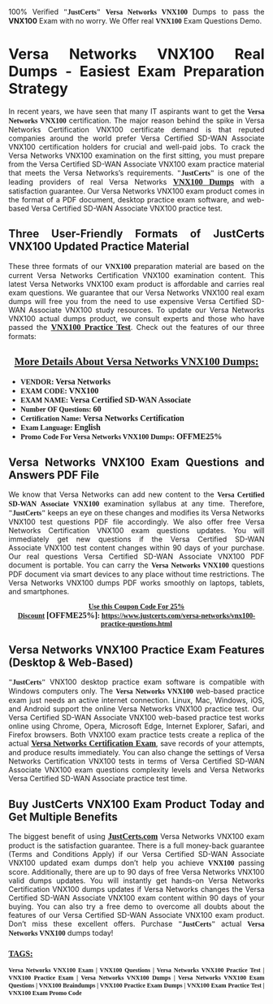 <p style="text-align: justify;">100% Verified <span style="font-size:14px;"><span style="font-family:Georgia,serif;"><strong>"JustCerts"</strong></span></span> <span style="font-family:Georgia,serif;"><strong>Versa Networks VNX100</strong></span> Dumps to pass the <strong>VNX100</strong> Exam with no worry. We Offer real <span style="font-family:Georgia,serif;"><strong>VNX100</strong></span> Exam Questions Demo.</p>

<h1 style="text-align: justify;"><strong>Versa Networks VNX100 Real Dumps - Easiest Exam Preparation Strategy</strong></h1>

<p style="text-align: justify;">In recent years, we have seen that many IT aspirants want to get the <span style="font-family:Georgia,serif;"><strong>Versa Networks VNX100</strong></span> certification. The major reason behind the spike in Versa Networks Certification VNX100 certificate demand is that reputed companies around the world prefer Versa Certified SD-WAN Associate VNX100 certification holders for crucial and well-paid jobs. To crack the Versa Networks VNX100 examination on the first sitting, you must prepare from the Versa Certified SD-WAN Associate VNX100 exam practice material that meets the Versa Networks’s requirements. <span style="font-size:14px;"><span style="font-family:Georgia,serif;"><strong>"JustCerts"</strong></span></span> is one of the leading providers of real Versa Networks <a href="https://www.justcerts.com/versa-networks/vnx100-practice-questions.html"><span style="font-size:16px;"><u><span style="font-family:Georgia,serif;"><strong>VNX100 Dumps</strong></span></u></span></a> with a satisfaction guarantee. Our Versa Networks VNX100 exam product comes in the format of a PDF document, desktop practice exam software, and web-based Versa Certified SD-WAN Associate VNX100 practice test.</p>

<h2 style="text-align: justify;"><strong>Three User-Friendly Formats of JustCerts VNX100 Updated Practice Material</strong></h2>

<p style="text-align: justify;">These three formats of our <span style="font-family:Georgia,serif;"><strong>VNX100 </strong></span> preparation material are based on the current Versa Networks Certification VNX100 examination content. This latest Versa Networks VNX100 exam product is affordable and carries real exam questions. We guarantee that our Versa Networks VNX100 real exam dumps will free you from the need to use expensive Versa Certified SD-WAN Associate VNX100 study resources. To update our Versa Networks VNX100 actual dumps product, we consult experts and those who have passed the <a href="https://www.justcerts.com/versa-networks/vnx100-practice-questions.html"><u><span style="font-size:16px;"><span style="font-family:Georgia,serif;"><strong>VNX100 Practice Test</strong></span></span></u></a>. Check out the features of our three formats:</p>

<h2 style="text-align: center;"><u><strong><span style="font-family:Georgia,serif;">More Details About Versa Networks VNX100 Dumps:</span></strong></u></h2>

<ul>
	<li style="text-align: justify;"><span style="font-size:14px;"><span style="font-family:Georgia,serif;"><strong>VENDOR: </strong></span></span><span style="font-size:16px;"><span style="font-family:Georgia,serif;"><strong>Versa Networks</strong></span></span></li>
	<li style="text-align: justify;"><span style="font-size:14px;"><span style="font-family:Georgia,serif;"><strong>EXAM CODE: </strong></span></span><span style="font-size:16px;"><span style="font-family:Georgia,serif;"><strong>VNX100</strong></span></span></li>
	<li style="text-align: justify;"><span style="font-size:14px;"><span style="font-family:Georgia,serif;"><strong>EXAM NAME: </strong></span></span><span style="font-size:16px;"><span style="font-family:Georgia,serif;"><strong>Versa Certified SD-WAN Associate</strong></span></span></li>
	<li style="text-align: justify;"><span style="font-size:14px;"><span style="font-family:Georgia,serif;"><strong>Number OF Questions: </strong></span></span><span style="font-size:16px;"><span style="font-family:Georgia,serif;"><strong>60</strong></span></span></li>
	<li style="text-align: justify;"><span style="font-size:14px;"><span style="font-family:Georgia,serif;"><strong>Certification Name: </strong></span></span><span style="font-size:16px;"><span style="font-family:Georgia,serif;"><strong>Versa Networks Certification</strong></span></span></li>
	<li style="text-align: justify;"><span style="font-size:14px;"><span style="font-family:Georgia,serif;"><strong>Exam Language: </strong></span></span><span style="font-size:16px;"><span style="font-family:Georgia,serif;"><strong>English</strong></span></span></li>
	<li style="text-align: justify;"><span style="font-size:14px;"><span style="font-family:Georgia,serif;"><strong>Promo Code For Versa Networks VNX100 Dumps: </strong></span></span><span style="font-size:16px;"><span style="font-family:Georgia,serif;"><strong>OFFME25%</strong></span></span></li>
</ul>

<h2 style="text-align: justify;"><strong>Versa Networks VNX100 Exam Questions and Answers PDF File</strong></h2>

<p style="text-align: justify;">We know that Versa Networks can add new content to the <span style="font-family:Georgia,serif;"><strong>Versa Certified SD-WAN Associate VNX100</strong></span> examination syllabus at any time. Therefore, <span style="font-size:14px;"><span style="font-family:Georgia,serif;"><strong>"JustCerts"</strong></span></span> keeps an eye on these changes and modifies its Versa Networks VNX100 test questions PDF file accordingly. We also offer free Versa Networks Certification VNX100 exam questions updates. You will immediately get new questions if the Versa Certified SD-WAN Associate VNX100 test content changes within 90 days of your purchase. Our real questions Versa Certified SD-WAN Associate VNX100 PDF document is portable. You can carry the <span style="font-family:Georgia,serif;"><strong>Versa Networks VNX100</strong></span> questions PDF document via smart devices to any place without time restrictions. The Versa Networks VNX100 dumps PDF works smoothly on laptops, tablets, and smartphones.</p>

<p style="text-align: center;"><span style="font-size:14px;"><span style="font-family:Georgia,serif;"><strong><u>Use this Coupon Code For 25% Discount</u> </strong></span></span><span style="font-size:16px;"><span style="font-family:Georgia,serif;"><strong>[OFFME25%]</strong></span></span><span style="font-size:14px;"><span style="font-family:Georgia,serif;"><strong>: <u><a href="https://www.justcerts.com/versa-networks/vnx100-practice-questions.html">https://www.justcerts.com/versa-networks/vnx100-practice-questions.html</a></u></strong></span></span></p>

<h2 style="text-align: justify;"><strong>Versa Networks VNX100 Practice Exam Features (Desktop & Web-Based)</strong></h2>

<p style="text-align: justify;"><span style="font-size:14px;"><span style="font-family:Georgia,serif;"><strong>"JustCerts"</strong></span></span> VNX100 desktop practice exam software is compatible with Windows computers only. The <span style="font-family:Georgia,serif;"><strong>Versa Networks VNX100</strong></span> web-based practice exam just needs an active internet connection. Linux, Mac, Windows, iOS, and Android support the online Versa Networks VNX100 practice test. Our Versa Certified SD-WAN Associate VNX100 web-based practice test works online using Chrome, Opera, Microsoft Edge, Internet Explorer, Safari, and Firefox browsers. Both VNX100 exam practice tests create a replica of the actual <u><a href="https://www.justcerts.com/versa-networks/versa-networks-certification-exams.html"><span style="font-size:16px;"><span style="font-family:Georgia,serif;"><strong>Versa Networks Certification Exam</strong></span></span></a></u>, save records of your attempts, and produce results immediately. You can also change the settings of Versa Networks Certification VNX100 tests in terms of Versa Certified SD-WAN Associate VNX100 exam questions complexity levels and Versa Networks Versa Certified SD-WAN Associate practice test time.</p>

<h2 style="text-align: justify;"><strong>Buy JustCerts VNX100 Exam Product Today and Get Multiple Benefits</strong></h2>

<p style="text-align: justify;">The biggest benefit of using <a href="https://www.justcerts.com/"><u><span style="font-size:16px;"><span style="font-family:Georgia,serif;"><strong>JustCerts.com</strong></span></span></u></a> Versa Networks VNX100 exam product is the satisfaction guarantee. There is a full money-back guarantee (Terms and Conditions Apply) if our Versa Certified SD-WAN Associate VNX100 updated exam dumps don’t help you achieve <span style="font-family:Georgia,serif;"><strong>VNX100 </strong></span> passing score. Additionally, there are up to 90 days of free Versa Networks VNX100 valid dumps updates. You will instantly get hands-on Versa Networks Certification VNX100 dumps updates if Versa Networks changes the Versa Certified SD-WAN Associate VNX100 exam content within 90 days of your buying. You can also try a free demo to overcome all doubts about the features of our Versa Certified SD-WAN Associate VNX100 exam product. Don’t miss these excellent offers. Purchase <span style="font-size:14px;"><span style="font-family:Georgia,serif;"><strong>"JustCerts"</strong></span></span> actual <span style="font-family:Georgia,serif;"><strong>Versa Networks VNX100</strong></span> dumps today!</p>

<h3 style="text-align: justify;"><u><span style="font-size:16px;"><span style="font-family:Georgia,serif;"><strong>TAGS:</strong></span></span></u></h3>

<p style="text-align: justify;"><span style="font-size:12px;"><span style="font-family:Georgia,serif;"><strong>Versa Networks VNX100 Exam | VNX100 Questions | Versa Networks VNX100 Practice Test | VNX100 Practice Exam | Versa Networks VNX100 Dumps | Versa Networks VNX100 Exam Questions | VNX100 Braindumps | VNX100 Practice Exam Dumps | VNX100 Exam Practice Test | VNX100 Exam Promo Code </strong></span></span></p>
